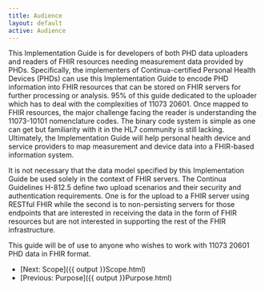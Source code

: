 ```yaml
---
title: Audience
layout: default
active: Audience
---
```


This Implementation Guide is for developers of both PHD data uploaders and readers of FHIR resources needing measurement data provided by PHDs. Specifically, the implementers of Continua-certified Personal Health Devices (PHDs) can use this Implementation Guide to encode PHD information into FHIR resources that can be stored on FHIR servers for further processing or analysis. 95% of this guide dedicated to the uploader which has to deal with the complexities of 11073 20601. Once mapped to FHIR resources, the major challenge facing the reader is understanding the 11073-10101 nomenclature codes. The binary code system is simple as one can get but familiarity with it in the HL7 community is still lacking.  Ultimately, the Implementation Guide will help personal health device and service providers to map measurement and device data into a FHIR-based information system.

It is not necessary that the data model specified by this Implementation Guide be used solely in the context of FHIR servers. The Continua Guidelines H-812.5 define two upload scenarios and their security and authentication requirements. One is for the upload to a FHIR server using RESTful FHIR while the second is to non-persisting servers for those endpoints that are interested in receiving the data in the form of FHIR resources but are not interested in supporting the rest of the FHIR infrastructure.

This guide will be of use to anyone who wishes to work with 11073 20601 PHD data in FHIR format.

 - [Next: Scope]({{ output }}Scope.html)
 - [Previous: Purpose]({{ output }}Purpose.html)